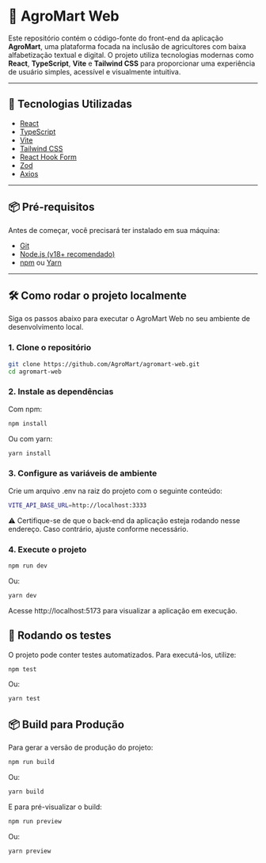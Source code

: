 # 🌾 AgroMart Web

Este repositório contém o código-fonte do front-end da aplicação **AgroMart**, uma plataforma focada na inclusão de agricultores com baixa alfabetização textual e digital. O projeto utiliza tecnologias modernas como **React**, **TypeScript**, **Vite** e **Tailwind CSS** para proporcionar uma experiência de usuário simples, acessível e visualmente intuitiva.

---

## 🚀 Tecnologias Utilizadas

- [React](https://reactjs.org/)
- [TypeScript](https://www.typescriptlang.org/)
- [Vite](https://vitejs.dev/)
- [Tailwind CSS](https://tailwindcss.com/)
- [React Hook Form](https://react-hook-form.com/)
- [Zod](https://github.com/colinhacks/zod)
- [Axios](https://axios-http.com/)

---

## 📦 Pré-requisitos

Antes de começar, você precisará ter instalado em sua máquina:

- [Git](https://git-scm.com/)
- [Node.js (v18+ recomendado)](https://nodejs.org/)
- [npm](https://www.npmjs.com/) ou [Yarn](https://yarnpkg.com/)

---

## 🛠️ Como rodar o projeto localmente

Siga os passos abaixo para executar o AgroMart Web no seu ambiente de desenvolvimento local.

### 1. Clone o repositório

```bash
git clone https://github.com/AgroMart/agromart-web.git
cd agromart-web
 ```

### 2. Instale as dependências
Com npm:

```bash
npm install
```

Ou com yarn:

```bash
yarn install
```

### 3. Configure as variáveis de ambiente
Crie um arquivo .env na raiz do projeto com o seguinte conteúdo:

```bash
VITE_API_BASE_URL=http://localhost:3333
```

⚠️ Certifique-se de que o back-end da aplicação esteja rodando nesse endereço. Caso contrário, ajuste conforme necessário.

### 4. Execute o projeto

```bash
npm run dev
```

Ou:

```bash
yarn dev
```

Acesse http://localhost:5173 para visualizar a aplicação em execução.

## 🧪 Rodando os testes
O projeto pode conter testes automatizados. Para executá-los, utilize:

```bash
npm test
```

Ou:

```bash
yarn test
```

## 📦 Build para Produção
Para gerar a versão de produção do projeto:

```bash
npm run build
```

Ou:

```bash
yarn build
```

E para pré-visualizar o build:

```bash
npm run preview
```

Ou:

```bash
yarn preview
```